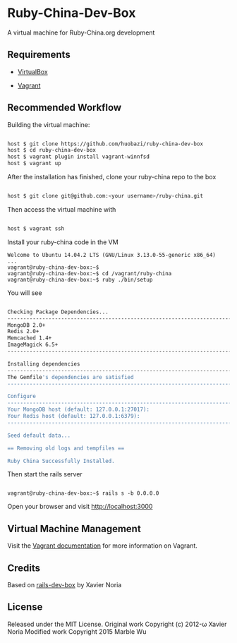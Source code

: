 # Ruby-China-Dev-Box
A virtual machine for Ruby-China.org development

## Requirements

* [VirtualBox](https://www.virtualbox.org)

* [Vagrant](http://vagrantup.com)


## Recommended Workflow

Building the virtual machine:

```bash

host $ git clone https://github.com/huobazi/ruby-china-dev-box
host $ cd ruby-china-dev-box
host $ vagrant plugin install vagrant-winnfsd
host $ vagrant up

```

After the installation has finished, clone your ruby-china repo to the box

```bash

host $ git clone git@github.com:<your username>/ruby-china.git

```

Then access the virtual machine with

```bash

host $ vagrant ssh

```

Install your ruby-china code in the VM

```
Welcome to Ubuntu 14.04.2 LTS (GNU/Linux 3.13.0-55-generic x86_64)
...
vagrant@ruby-china-dev-box:~$
vagrant@ruby-china-dev-box:~$ cd /vagrant/ruby-china
vagrant@ruby-china-dev-box:~$ ruby ./bin/setup
```

You will see

```bash

Checking Package Dependencies...
--------------------------------------------------------------------------------
MongoDB 2.0+                                                               [Yes]
Redis 2.0+                                                                 [Yes]
Memcached 1.4+                                                             [Yes]
ImageMagick 6.5+                                                           [Yes]
--------------------------------------------------------------------------------

Installing dependencies
--------------------------------------------------------------------------------
The Gemfile's dependencies are satisfied
--------------------------------------------------------------------------------

Configure
--------------------------------------------------------------------------------
Your MongoDB host (default: 127.0.0.1:27017):
Your Redis host (default: 127.0.0.1:6379):
--------------------------------------------------------------------------------

Seed default data...                                                      [Done]

== Removing old logs and tempfiles ==

Ruby China Successfully Installed.

```
Then start the rails server


```

vagrant@ruby-china-dev-box:~$ rails s -b 0.0.0.0

```
Open your browser and visit [http://localhost:3000](http://localhost:3000)


## Virtual Machine Management


Visit the [Vagrant documentation](http://docs.vagrantup.com/v2/) for more information on Vagrant.


## Credits

Based on [rails-dev-box](https://github.com/rails/rails-dev-box) by Xavier Noria

## License

Released under the MIT License.
Original work Copyright (c) 2012-ω Xavier Noria
Modified work Copyright 2015 Marble Wu
